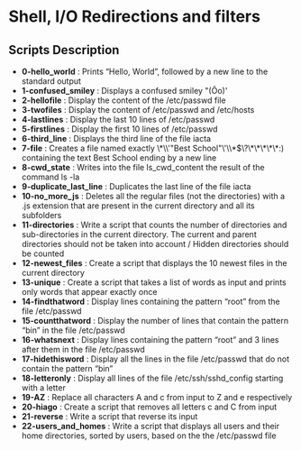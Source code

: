 <h1>Shell, I/O Redirections and filters</h1>
<h2>Scripts Description</h2>
<ul>
<li><strong>0-hello_world</strong> : Prints “Hello, World”, followed by a new line to the standard output</li>
<li><strong>1-confused_smiley</strong> : Displays a confused smiley "(Ôo)'</li>
<li><strong>2-hellofile</strong> : Display the content of the /etc/passwd file</li>
<li><strong>3-twofiles</strong> : Display the content of /etc/passwd and /etc/hosts</li>
<li><strong>4-lastlines</strong> : Display the last 10 lines of /etc/passwd</li>
<li><strong>5-firstlines</strong> : Display the first 10 lines of /etc/passwd</li>
<li><strong>6-third_line</strong> : Displays the third line of the file iacta</li>
<li><strong>7-file</strong> : Creates a file named exactly \*\\'"Best School"\'\\*$\?\*\*\*\*\*:) containing the text Best School ending by a new line</li>
<li><strong>8-cwd_state</strong> : Writes into the file ls_cwd_content the result of the command ls -la</li>
<li><strong>9-duplicate_last_line</strong> : Duplicates the last line of the file iacta</li>
<li><strong>10-no_more_js</strong> : Deletes all the regular files (not the directories) with a .js extension that are present in the current directory and all its subfolders</li>
<li><strong>11-directories</strong> : Write a script that counts the number of directories and sub-directories in the current directory. The current and parent directories should not be taken into account / Hidden directories should be counted</li>
<li><strong>12-newest_files</strong> : Create a script that displays the 10 newest files in the current directory</li>
<li><strong>13-unique</strong> : Create a script that takes a list of words as input and prints only words that appear exactly once</li>
<li><strong>14-findthatword</strong> : Display lines containing the pattern “root” from the file /etc/passwd</li>
<li><strong>15-countthatword</strong> : Display the number of lines that contain the pattern “bin” in the file /etc/passwd</li>
<li><strong>16-whatsnext</strong> : Display lines containing the pattern “root” and 3 lines after them in the file /etc/passwd</li>
<li><strong>17-hidethisword</strong> : Display all the lines in the file /etc/passwd that do not contain the pattern “bin”</li>
<li><strong>18-letteronly</strong> : Display all lines of the file /etc/ssh/sshd_config starting with a letter</li>
<li><strong>19-AZ</strong> : Replace all characters A and c from input to Z and e respectively</li>
<li><strong>20-hiago</strong> : Create a script that removes all letters c and C from input</li>
<li><strong>21-reverse</strong> : Write a script that reverse its input</li>
<li><strong>22-users_and_homes</strong> : Write a script that displays all users and their home directories, sorted by users, based on the the /etc/passwd file</li>
</ul>
